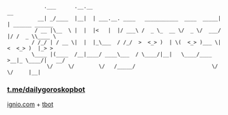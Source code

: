```
            .___      .__.__                                          __                 
          __| _/____  |__|  | ___.__. ____   ___________  ____  _____|  | ______ ______  
         / __ |\__  \ |  |  |<   |  |/ ___\ /  _ \_  __ \/  _ \/  ___/  |/ /  _ \\____ \ 
        / /_/ | / __ \|  |  |_\___  / /_/  >  <_> )  | \(  <_> )___ \|    <  <_> )  |_> >
        \____ |(____  /__|____/ ____\___  / \____/|__|   \____/____  >__|_ \____/|   __/ 
             \/     \/        \/   /_____/                         \/     \/     |__|   
```
### [t.me/dailygoroskopbot](https://t.me/dailygoroskopbot) 
[ignio.com](https://ignio.com) + [tbot](https://github.com/yanzay/tbot) <br />
